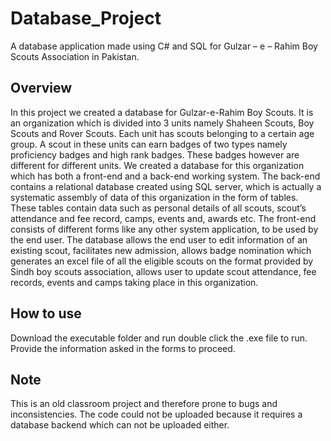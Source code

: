 # Database_Project

A database application made using C# and SQL for Gulzar – e – Rahim Boy Scouts Association in Pakistan.  

## Overview

In this project we created a database for Gulzar-e-Rahim Boy Scouts. It is an organization which is divided into 3 units namely Shaheen Scouts, Boy Scouts and Rover Scouts. Each unit has scouts belonging to a certain age group. A scout in these units can earn badges of two types namely proficiency badges and high rank badges. These badges however are different for different units. 
We created a database for this organization which has both a front-end and a back-end working system. The back-end contains a relational database created using SQL server, which is actually a systematic assembly of data of this organization in the form of tables. These tables contain data such as personal details of all scouts, scout’s attendance and fee record, camps, events and, awards etc. 
The front-end consists of different forms like any other system application, to be used by the end user. The database allows the end user to edit information of an existing scout, facilitates new admission, allows badge nomination which generates an excel file of all the eligible scouts on the format provided by Sindh boy scouts association, allows user to update scout attendance, fee records, events and camps taking place in this organization. 

## How to use

Download the executable folder and run double click the .exe file to run. Provide the information asked in the forms to proceed.

## Note

This is an old classroom project and therefore prone to bugs and inconsistencies. The code could not be uploaded because it requires a database backend which can not be uploaded either.    


